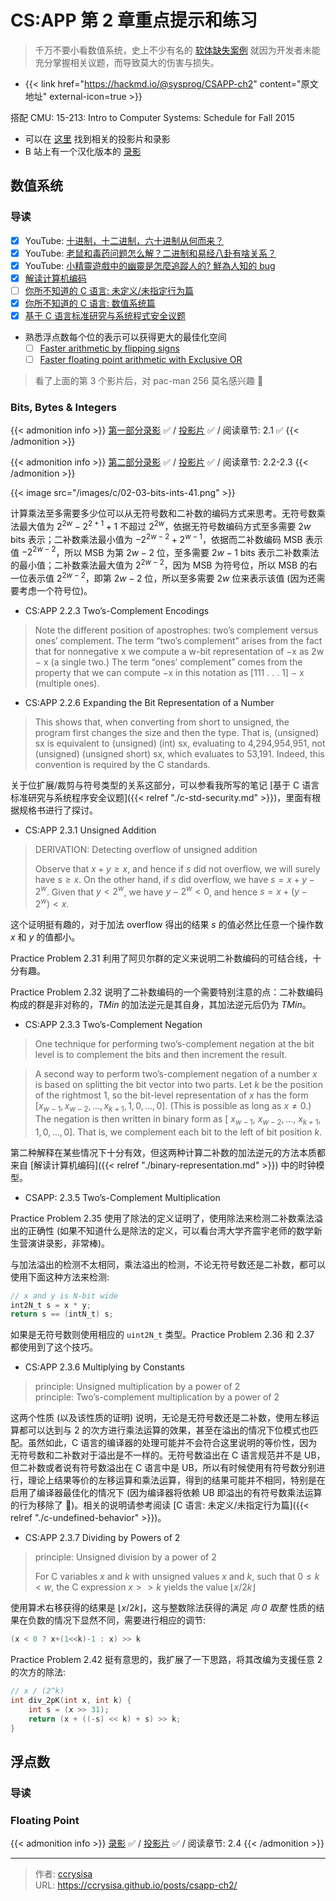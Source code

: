 # CS:APP 第 2 章重点提示和练习


> 千万不要小看数值系统，史上不少有名的 [软体缺失案例](https://hackmd.io/@sysprog/software-failure) 就因为开发者未能充分掌握相关议题，而导致莫大的伤害与损失。

<!--more-->

- {{< link href="https://hackmd.io/@sysprog/CSAPP-ch2" content="原文地址" external-icon=true >}}

搭配 CMU: 15-213: Intro to Computer Systems: Schedule for Fall 2015
- 可以在 [这里](https://www.cs.cmu.edu/afs/cs/academic/class/15213-f15/www/schedule.html) 找到相关的投影片和录影
- B 站上有一个汉化版本的 [录影](https://www.bilibili.com/video/BV1iW411d7hd/)

## 数值系统

### 导读

- [x] YouTube: [十进制，十二进制，六十进制从何而来？](https://www.youtube.com/watch?v=8J7sAYoG50A)
- [x] YouTube: [老鼠和毒药问题怎么解？二进制和易经八卦有啥关系？](https://www.youtube.com/watch?v=jYQEkkwUBxQ)
- [x] YouTube: [小精靈遊戲中的幽靈是怎麼追蹤人的? 鮮為人知的 bug](https://www.youtube.com/watch?v=jYQEkkwUBxQ)
- [X] [解读计算机编码](https://hackmd.io/@sysprog/binary-representation)
- [ ] [你所不知道的 C 语言: 未定义/未指定行为篇](https://hackmd.io/@sysprog/c-undefined-behavior)
- [x] [你所不知道的 C 语言: 数值系统篇](https://hackmd.io/@sysprog/c-numerics)
- [x] [基于 C 语言标准研究与系统程式安全议题](https://hackmd.io/@sysprog/c-std-security)
- 熟悉浮点数每个位的表示可以获得更大的最佳化空间
  - [ ] [Faster arithmetic by flipping signs](https://nfrechette.github.io/2019/05/08/sign_flip_optimization/)
  - [ ] [Faster floating point arithmetic with Exclusive OR](https://nfrechette.github.io/2019/10/22/float_xor_optimization/)

> 看了上面的第 3 个影片后，对 pac-man 256 莫名感兴趣 :rofl:

### Bits, Bytes & Integers

{{< admonition info >}}
[第一部分录影](https://www.bilibili.com/video/BV1iW411d7hd?p=2) :white_check_mark:
/ 
[投影片](https://www.cs.cmu.edu/afs/cs/academic/class/15213-f15/www/lectures/02-03-bits-ints.pdf) :white_check_mark:
/ 
阅读章节: 2.1 :white_check_mark:
{{< /admonition >}}

{{< admonition info >}}
[第二部分录影](https://www.bilibili.com/video/BV1iW411d7hd?p=3) :white_check_mark:
/ 
[投影片](https://www.cs.cmu.edu/afs/cs/academic/class/15213-f15/www/lectures/02-03-bits-ints.pdf) :white_check_mark:
/ 
阅读章节: 2.2-2.3 
{{< /admonition >}}

{{< image src="/images/c/02-03-bits-ints-41.png" >}}

计算乘法至多需要多少位可以从无符号数和二补数的编码方式来思考。无符号数乘法最大值为 $2^{2w}-2^{2+1}+1$ 不超过 $2^{2w}$，依据无符号数编码方式至多需要 $2w$ bits 表示；二补数乘法最小值为 $-2^{2w-2}+2^{w-1}$，依据而二补数编码 MSB 表示值 $-2^{2w-2}$，所以 MSB 为第 $2w-2$ 位，至多需要 $2w-1$ bits 表示二补数乘法的最小值；二补数乘法最大值为 $2^{2w-2}$，因为 MSB 为符号位，所以 MSB 的右一位表示值 $2^{2w-2}$，即第 $2w-2$ 位，所以至多需要 $2w$ 位来表示该值 (因为还需要考虑一个符号位)。

- CS:APP 2.2.3 Two’s-Complement Encodings
> Note the different position of apostrophes: two’s complement versus ones’ complement. The term “two’s complement” arises from the fact that for nonnegative x we compute a w-bit representation of −x as 2w − x (a single two.) The term “ones’ complement” comes from the property that we can compute −x in this notation as [111 . . . 1] − x (multiple ones).

- CS:APP 2.2.6 Expanding the Bit Representation of a Number
> This shows that, when converting from short to unsigned, the program first changes the size and then the type. That is, (unsigned) sx is equivalent to (unsigned) (int) sx, evaluating to 4,294,954,951, not (unsigned) (unsigned short) sx, which evaluates to 53,191. Indeed, this convention is required by the C standards.

关于位扩展/裁剪与符号类型的关系这部分，可以参看我所写的笔记 [基于 C 语言标准研究与系统程序安全议题]({{< relref "./c-std-security.md" >}})，里面有根据规格书进行了探讨。

- CS:APP 2.3.1 Unsigned Addition
> DERIVATION: Detecting overflow of unsigned addition
> 
> Observe that $x + y \geq x$, and hence if $s$ did not overflow, we will surely have $s \geq x$. On the other hand, if $s$ did overflow, we have $s = x + y − 2^w$. Given that $y < 2^w$, we have $y − 2^w < 0$, and hence $s = x + (y − 2^w ) < x$.

这个证明挺有趣的，对于加法 overflow 得出的结果 $s$ 的值必然比任意一个操作数 $x$ 和 $y$ 的值都小。

Practice Problem 2.31 利用了阿贝尔群的定义来说明二补数编码的可结合线，十分有趣。

Practice Problem 2.32 说明了二补数编码的一个需要特别注意的点：二补数编码构成的群是非对称的，$TMin$ 的加法逆元是其自身，其加法逆元后仍为 $TMin$。

- CS:APP 2.3.3 Two’s-Complement Negation
> One technique for performing two’s-complement negation at the bit level is to complement the bits and then increment the result.

> A second way to perform two’s-complement negation of a number $x$ is based on splitting the bit vector into two parts. Let $k$ be the position of the rightmost $1$, so the bit-level representation of $x$ has the form $[x_{w−1}, x_{w−2}, ..., x_{k+1}, 1, 0, ..., 0]$. (This is possible as long as $x \neq 0$.) The negation is then written in binary form as $[~x_{w−1}, ~x_{w−2}, ..., ~x_{k+1}, 1, 0, ..., 0]$. That is, we complement each bit to the left of bit position $k$.

第二种解释在某些情况下十分有效，但这两种计算二补数的加法逆元的方法本质都来自 [解读计算机编码]({{< relref "./binary-representation.md" >}}) 中的时钟模型。

- CSAPP: 2.3.5 Two’s-Complement Multiplication

Practice Problem 2.35 使用了除法的定义证明了，使用除法来检测二补数乘法溢出的正确性 (如果不知道什么是除法的定义，可以看台湾大学齐震宇老师的数学新生营演讲录影，非常棒)。

与加法溢出的检测不太相同，乘法溢出的检测，不论无符号数还是二补数，都可以使用下面这种方法来检测:
```c
// x and y is N-bit wide
int2N_t s = x * y;
return s == (intN_t) s;
```
如果是无符号数则使用相应的 `uint2N_t` 类型。Practice Problem 2.36 和 2.37 都使用到了这个技巧。

- CS:APP 2.3.6 Multiplying by Constants
> principle: Unsigned multiplication by a power of 2   
> principle: Two’s-complement multiplication by a power of 2

这两个性质 (以及该性质的证明) 说明，无论是无符号数还是二补数，使用左移运算都可以达到与 2 的次方进行乘法运算的效果，甚至在溢出的情况下位模式也匹配。虽然如此，C 语言的编译器的处理可能并不会符合这里说明的等价性，因为无符号数和二补数对于溢出是不一样的。无符号数溢出在 C 语言规范并不是 UB，但二补数或者说有符号数溢出在 C 语言中是 UB，所以有时候使用有符号数分别进行，理论上结果等价的左移运算和乘法运算，得到的结果可能并不相同，特别是在启用了编译器最佳化的情况下 (因为编译器将依赖 UB 即溢出的有符号数乘法运算的行为移除了 :rofl:)。相关的说明请参考阅读 [C 语言: 未定义/未指定行为篇]({{< relref "./c-undefined-behavior" >}})。

- CS:APP 2.3.7 Dividing by Powers of 2
> principle: Unsigned division by a power of 2
> 
> For C variables $x$ and $k$ with unsigned values $x$ and $k$, such that $0 \leq k < w$, the  C expression $x >> k$ yields the value $\lfloor x/2k \rfloor$

使用算术右移获得的结果是 $\lfloor x/2k \rfloor$，这与整数除法获得的满足 *向 0 取整* 性质的结果在负数的情况下显然不同，需要进行相应的调节:
```c
(x < 0 ? x+(1<<k)-1 : x) >> k
```

Practice Problem 2.42 挺有意思的，我扩展了一下思路，将其改编为支援任意 2 的次方的除法:
```c
// x / (2^k)
int div_2pK(int x, int k) {
    int s = (x >> 31);
    return (x + ((-s) << k) + s) >> k;
}
```

## 浮点数

### 导读

### Floating Point

{{< admonition info >}}
[录影](https://www.bilibili.com/video/BV1iW411d7hd?p=4) :white_check_mark:
/ 
[投影片](https://www.cs.cmu.edu/afs/cs/academic/class/15213-f15/www/lectures/04-float.pdf) :white_check_mark:
/ 
阅读章节: 2.4 
{{< /admonition >}}


---

> 作者: [ccrysisa](https://github.com/ccrysisa)  
> URL: https://ccrysisa.github.io/posts/csapp-ch2/  

